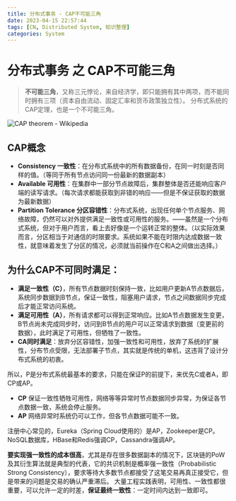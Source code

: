 ```yaml
---
title: 分布式事务 - CAP不可能三角
date: 2023-04-15 22:57:44
tags: [CN, Distributed System, 知识整理]
categories: System
---
```


# 分布式事务 之 CAP不可能三角

> **不可能三角**，又称三元悖论，来自经济学，即只能拥有其中两项，而不能同时拥有三项（资本自由流动、固定汇率和货币政策独立性）。
> 分布式系统的CAP定理，也是一个不可能三角。

![CAP theorem - Wikipedia](https://yeyuan.pro/img/202304152259934.png)

## CAP概念

- **Consistency 一致性**：在分布式系统中的所有数据备份，在同一时刻是否同样的值。（等同于所有节点访问同一份最新的数据副本）
- **Available 可用性**：在集群中一部分节点故障后，集群整体是否还能响应客户端的读写请求。（每次请求都能获取到非错的响应——但是不保证获取的数据为最新数据）
- **Partition Tolerance 分区容错性**：分布式系统，出现任何单个节点服务、网络故障，仍然可以对外提供满足一致性或可用性的服务。——虽然是一个分布式系统，但对于用户而言，看上去好像是一个运转正常的整体。（以实际效果而言，分区相当于对通信的时限要求。系统如果不能在时限内达成数据一致性，就意味着发生了分区的情况，必须就当前操作在C和A之间做出选择。）

## 为什么CAP不可同时满足：

- **满足一致性（C）**，所有节点数据时刻保持一致，比如用户更新A节点数据后，系统同步数据到B节点，保证一致性，阻塞用户请求，节点之间数据同步完成后才能正常访问系统。
- **满足可用性（A）**，所有请求都可以得到正常响应。比如A节点数据发生变更，B节点尚未完成同步时，访问到B节点的用户可以正常请求到数据（变更前的数据），此时满足了可用性，但牺牲了一致性。
- **CA同时满足**：放弃分区容错性，加强一致性和可用性，放弃了系统的扩展性，分布节点受限，无法部署子节点，其实就是传统的单机，这违背了设计分布式系统的初衷。

所以，P是分布式系统最基本的要求，只能在保证P的前提下，来优先C或者A，即CP或AP。

- **CP**
  保证一致性牺牲可用性，网络等等异常时节点数据同步异常，为保证各节点数据一致，系统会停止服务。
- **AP**
  网络异常时系统仍可以工作，但各节点数据可能不一致。

注册中心常见的，Eureka（Spring Cloud使用的）是AP，Zookeeper是CP。NoSQL数据库，HBase和Redis强调CP，Cassandra强调AP。

**要实现强一致性的成本很高**，尤其是存在很多数据副本的情况下，区块链的PoW及其衍生算法就是典型的代表，它的共识机制是概率强一致性（Probabilistic Strong Consistency），要求等待大多数节点都接受了这笔交易再真正接受它，但是带来的问题是交易的确认严重滞后。
大量工程实践表明，可用性、一致性都很重要，可以允许一定的时差，**保证最终一致性**：一定时间内达到一致即可。

